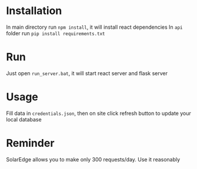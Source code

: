 # Installation

In main directory run `npm install`, it will install react dependencies
In `api` folder run `pip install requirements.txt`

# Run

Just open `run_server.bat`, it will start react server and flask server

# Usage

Fill data in `credentials.json`, then on site click refresh button to update your local database

# Reminder

SolarEdge allows you to make only 300 requests/day. Use it reasonably
